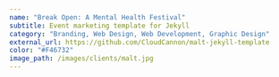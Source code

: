 ```yaml
---
name: "Break Open: A Mental Health Festival"
subtitle: Event marketing template for Jekyll
category: "Branding, Web Design, Web Development, Graphic Design"
external_url: https://github.com/CloudCannon/malt-jekyll-template
color: "#F46732"
image_path: /images/clients/malt.jpg
---
```


